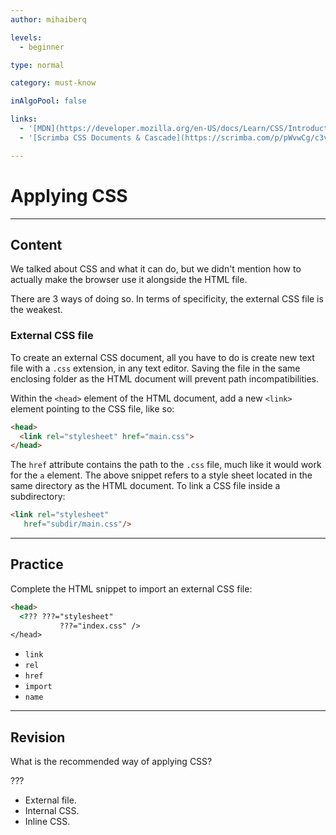 ```yaml
---
author: mihaiberq

levels:
  - beginner

type: normal

category: must-know

inAlgoPool: false

links:
  - '[MDN](https://developer.mozilla.org/en-US/docs/Learn/CSS/Introduction_to_CSS){documentation}'
  - '[Scrimba CSS Documents & Cascade](https://scrimba.com/p/pWvwCg/c3vE7cg){website}'

---
```


# Applying CSS

---
## Content

We talked about CSS and what it can do, but we didn't mention how to actually make the browser use it alongside the HTML file.

There are 3 ways of doing so. In terms of specificity, the external CSS file is the weakest.

### External CSS file

To create an external CSS document, all you have to do is create new text file with a `.css` extension, in any text editor. Saving the file in the same enclosing folder as the HTML document will prevent path incompatibilities.

Within the `<head>` element of the HTML document, add a new `<link>` element pointing to the CSS file, like so:
```html
<head>
  <link rel="stylesheet" href="main.css">
</head>
```
The `href` attribute contains the path to the `.css` file, much like it would work for the `a` element. The above snippet refers to a style sheet located in the same directory as the HTML document. To link a CSS file inside a subdirectory:
```html
<link rel="stylesheet"
   href="subdir/main.css"/>
```

---
## Practice

Complete the HTML snippet to import an external CSS file:
```html
<head>
  <??? ???="stylesheet"
           ???="index.css" />
</head>
```


* `link`
* `rel`
* `href`
* `import`
* `name`

---
## Revision

What is the recommended way of applying CSS?

???

* External file.
* Internal CSS.
* Inline CSS.


